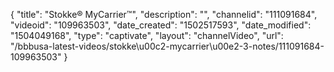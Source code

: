 {
    "title": "Stokke&reg; MyCarrier&trade;",
    "description": "",
    "channelid": "111091684",
    "videoid": "109963503",
    "date_created": "1502517593",
    "date_modified": "1504049168",
    "type": "captivate",
    "layout": "channelVideo",
    "url": "\/bbbusa-latest-videos\/stokke\u00c2-mycarrier\u00e2-3-notes\/111091684-109963503"
}